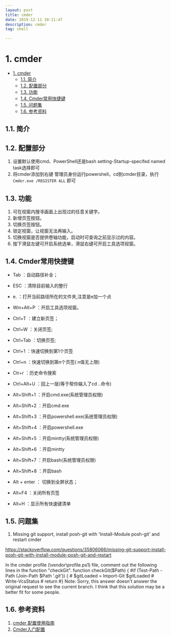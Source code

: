 ```yaml
---
layout: post
title: cmder
date: 2019-12-11 10:11:47
description: cmder
tag: shell

---
```


# 1. cmder

- [1. cmder](#1-cmder)
  - [1.1. 简介](#11-简介)
  - [1.2. 配置部分](#12-配置部分)
  - [1.3. 功能](#13-功能)
  - [1.4. Cmder常用快捷键](#14-cmder常用快捷键)
  - [1.5. 问题集](#15-问题集)
  - [1.6. 参考资料](#16-参考资料)

## 1.1. 简介

## 1.2. 配置部分

1. 设置默认使用cmd、PowerShell还是bash
setting-Startup-specifed named task选择即可
2. 将cmder添加到右键
管理员身份运行powershell，cd到cmder目录，执行 `Cmder.exe /REGISTER ALL` 即可

## 1.3. 功能

1. 可在视窗内搜寻画面上出现过的任意关键字。
2. 新增页签按钮。
3. 切换页签按钮。
4. 锁定视窗，让视窗无法再输入。
5. 切换视窗是否提供卷轴功能，启动时可查询之前显示过的内容。
6. 按下滑鼠左键可开启系统选单，滑鼠右键可开启工具选项视窗。

## 1.4. Cmder常用快捷键

- Tab           ：自动路径补全；
- ESC           ：清除目前输入的整行
- e.            ：打开当前路径所在的文件夹,注意是e加一个点
- Win+Alt+P     ：开启工具选项视窗。

- Ctrl+T        ：建立新页签；
- Ctrl+W        ：关闭页签;
- Ctrl+Tab      ：切换页签;
- Ctrl+1        ：快速切换到第1个页签
- Ctrl+n        ：快速切换到第n个页签( n值无上限)
- Ctr+r         ：历史命令搜索
- Ctrl+Alt+U    ：回上一层(等于帮你输入了cd ..命令)

- Alt+Shift+1   ：开启cmd.exe(系统管理员权限)
- Alt+Shift+2   ：开启cmd.exe
- Alt+Shift+3   ：开启powershell.exe(系统管理员权限)
- Alt+Shift+4   ：开启powershell.exe
- Alt+Shift+5   ：开启mintty(系统管理员权限)
- Alt+Shift+6   ：开启mintty
- Alt+Shift+7   ：开启bash(系统管理员权限)
- Alt+Shift+8   ：开启bash
- Alt + enter   ： 切换到全屏状态；
- Alt+F4        ：关闭所有页签
- Alt+H         ：显示所有快速键清单

## 1.5. 问题集

1. Missing git support, install posh-git with 'Install-Module posh-git' and restart cmder

<https://stackoverflow.com/questions/35806066/missing-git-support-install-posh-git-with-install-module-posh-git-and-restart>

In the cmder profile (\vendor\profile.ps1) file, comment out the following lines in the function "checkGit".
function checkGit($Path) {
    #if (Test-Path -Path (Join-Path $Path '.git')) {
    #    $gitLoaded = Import-Git $gitLoaded
    #    Write-VcsStatus
    #    return
    #}
Note: Sorry, this answer doesn't answer the original request to see the current branch. I think that this solution may be a better fit for some people.

## 1.6. 参考资料

1. [cmder 配置使用指南](https://www.jianshu.com/p/979db1a96f6d)
2. [Cmder入门配置](https://www.thisfaner.com/posts/tools/cmder/)

